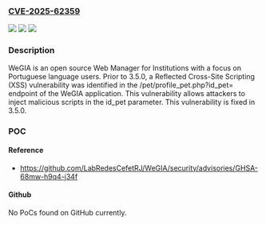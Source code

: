 ### [CVE-2025-62359](https://cve.mitre.org/cgi-bin/cvename.cgi?name=CVE-2025-62359)
![](https://img.shields.io/static/v1?label=Product&message=WeGIA&color=blue)
![](https://img.shields.io/static/v1?label=Version&message=%3C%203.5.0%20&color=brightgreen)
![](https://img.shields.io/static/v1?label=Vulnerability&message=CWE-79%3A%20Improper%20Neutralization%20of%20Input%20During%20Web%20Page%20Generation%20('Cross-site%20Scripting')&color=brightgreen)

### Description

WeGIA is an open source Web Manager for Institutions with a focus on Portuguese language users. Prior to 3.5.0, a Reflected Cross-Site Scripting (XSS) vulnerability was identified in the /pet/profile_pet.php?id_pet= endpoint of the WeGIA application. This vulnerability allows attackers to inject malicious scripts in the id_pet parameter. This vulnerability is fixed in 3.5.0.

### POC

#### Reference
- https://github.com/LabRedesCefetRJ/WeGIA/security/advisories/GHSA-68mw-h9q4-j34f

#### Github
No PoCs found on GitHub currently.


